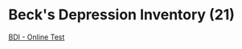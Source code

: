 # Beck's Depression Inventory (21)
[BDI - Online Test](https://www.ismanet.org/doctoryourspirit/pdfs/Beck-Depression-Inventory-BDI.pdf)